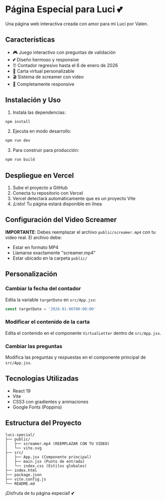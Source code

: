# Página Especial para Luci 💕

Una página web interactiva creada con amor para mi Luci por Valen.

## Características

- 🎮 Juego interactivo con preguntas de validación
- 💕 Diseño hermoso y responsive
- ⏰ Contador regresivo hasta el 6 de enero de 2026
- 📝 Carta virtual personalizable
- 🎬 Sistema de screamer con video
- 📱 Completamente responsive

## Instalación y Uso

1. Instala las dependencias:
```bash
npm install
```

2. Ejecuta en modo desarrollo:
```bash
npm run dev
```

3. Para construir para producción:
```bash
npm run build
```

## Despliegue en Vercel

1. Sube el proyecto a GitHub
2. Conecta tu repositorio con Vercel
3. Vercel detectará automáticamente que es un proyecto Vite
4. ¡Listo! Tu página estará disponible en línea

## Configuración del Video Screamer

**IMPORTANTE**: Debes reemplazar el archivo `public/screamer.mp4` con tu video real. El archivo debe:
- Estar en formato MP4
- Llamarse exactamente "screamer.mp4"
- Estar ubicado en la carpeta `public/`

## Personalización

### Cambiar la fecha del contador
Edita la variable `targetDate` en `src/App.jsx`:
```javascript
const targetDate = '2026-01-06T00:00:00'
```

### Modificar el contenido de la carta
Edita el contenido en el componente `VirtualLetter` dentro de `src/App.jsx`.

### Cambiar las preguntas
Modifica las preguntas y respuestas en el componente principal de `src/App.jsx`.

## Tecnologías Utilizadas

- React 19
- Vite
- CSS3 con gradientes y animaciones
- Google Fonts (Poppins)

## Estructura del Proyecto

```
luci-special/
├── public/
│   ├── screamer.mp4 (REEMPLAZAR CON TU VIDEO)
│   └── vite.svg
├── src/
│   ├── App.jsx (Componente principal)
│   ├── main.jsx (Punto de entrada)
│   └── index.css (Estilos globales)
├── index.html
├── package.json
├── vite.config.js
└── README.md
```

¡Disfruta de tu página especial! 💕
